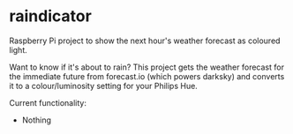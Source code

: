 # raindicator
Raspberry Pi project to show the next hour's weather forecast as coloured light.

Want to know if it's about to rain? This project gets the weather forecast for the immediate future from forecast.io (which powers darksky) and converts it to a colour/luminosity setting for your Philips Hue.

Current functionality:
- Nothing


